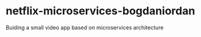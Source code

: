 # netflix-microservices-bogdaniordan

Buiding a small video app based on microservices architecture
